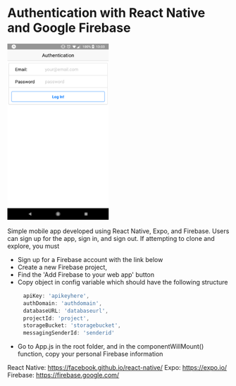 # Authentication with React Native and Google Firebase

<img 
  src='https://raw.githubusercontent.com/czhu6515/auth-react-native/master/assets/Screenshot_20181203-130302.png'
  alt='screenshot'
  height=400
  width=230
/>

Simple mobile app developed using React Native, Expo, and Firebase. Users can sign up for the app, sign in, and sign out. If attempting to clone and explore, you must 
 * Sign up for a Firebase account with the link below 
 * Create a new Firebase project, 
 * Find the 'Add Firebase to your web app' button
 * Copy object in config variable which should have the following structure
 ```javascript
      apiKey: 'apikeyhere',
      authDomain: 'authdomain',
      databaseURL: 'databaseurl',
      projectId: 'project',
      storageBucket: 'storagebucket',
      messagingSenderId: 'senderid'
 ```
 * Go to App.js in the root folder, and in the componentWillMount() function, copy your personal Firebase information




React Native: https://facebook.github.io/react-native/
Expo: https://expo.io/
Firebase: https://firebase.google.com/
